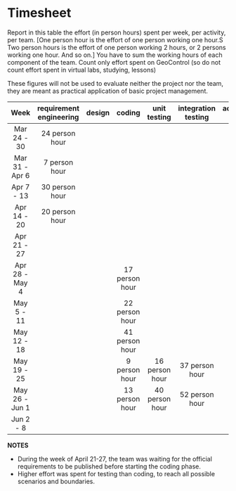 # Timesheet

Report in this table the effort (in person hours) spent per week, per activity, per team.
[One person hour is the effort of one person working one hour.S
Two person hours is the effort of one person working 2 hours, or 2 persons working one hour. And so on.]
You have to sum the working hours of each component of the team.
Count only effort spent on GeoControl (so do not count effort spent in virtual labs, studying, lessons)

These figures will not be used to evaluate neither the project nor the team, they are meant as practical application of basic project management.

|      Week      | requirement engineering | design | coding               | unit testing | integration testing | acceptance testing | containerization | management |
| :------------: | :---------------------: | :----: | :----:               | :----------: | :-----------------: | :----------------: | :--------------: | :--------: |
|  Mar 24 - 30   |     24 person hour      |        |                      |              |                     |                    |                  |            | 
| Mar 31 - Apr 6 |      7 person hour      |        |                      |              |                     |                    |                  |            |
|   Apr 7 - 13   |     30 person hour      |        |                      |              |                     |                    |                  |            |
|  Apr 14 - 20   |     20 person hour      |        |                      |              |                     |                    |                  |            |
|  Apr 21 - 27   |                         |        |                      |              |                     |                    |                  |            |
| Apr 28 - May 4 |                         |        |    17 person hour    |              |                     |                    |                  |            |
|   May 5 - 11   |                         |        |    22 person hour    |              |                     |                    |                  |            |
|  May 12 - 18   |                         |        |    41 person hour    |              |                     |                    |                  |            |
|  May 19 - 25   |                         |        |     9 person hour    |16 person hour|    37 person hour   |                    |                  |            |
| May 26 - Jun 1 |                         |        |    13 person hour    |40 person hour|    52 person hour   |                    |                  |            |
|   Jun 2 - 8    |                         |        |                      |       |                     |                    |                  |            |

<!--
|   Jun 9 - 15   |                         |        |                      |      |                     |                    |                  |            |
|  Jun 16 - 22   |                         |        |                      |        |           |                    |                  |            |
|  Jun 23 - 29   |                         |        |                      |       |          |         |          |            |
| Jun 30 - Jul 6 |                         |        |                      |         |           |         |       |       |
|   Jul 7 - 13   |                         |        |                      |              |           |       |          |       |
|  Jul 14 - 20   |                         |        |                      |              |                     |         |          |       |
|  Jul 21 - 27   |                         |        |                      |              |                     |         |          |       |
-->

**NOTES**
- During the week of April 21-27, the team was waiting for the official requirements to be published before starting the coding phase.
- Higher effort was spent for testing than coding, to reach all possible scenarios and boundaries.